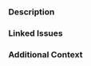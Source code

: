 <!-- DO NOT IGNORE THE TEMPLATE!

Thank you for contributing!

Before submitting the PR, please make sure you do the following:

- Read the [Contributing Guide](https://github.com/vexip-ui/vexip-ui/blob/main/CONTRIBUTING.md).
- Check that there isn't already a PR that solves the problem the same way to avoid creating a duplicate.
- Provide a description in this PR that addresses **what** the PR is solving, or reference the issue that it solves (e.g. `fixes #123`).
- Ideally, include relevant tests that fail without this PR but pass with it.

-->

### Description
<!-- Clear and concise description of what the PR is solving. -->

### Linked Issues
<!-- Fix #123. Fix #666. -->

### Additional Context
<!-- Any other context or screenshots about the PR here. -->
